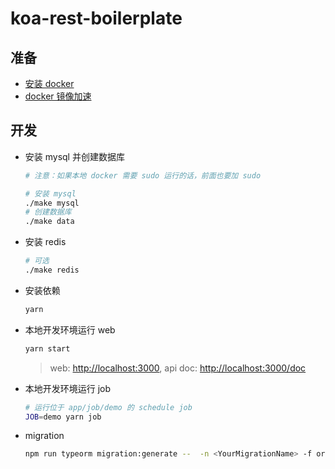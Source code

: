 # koa-rest-boilerplate

## 准备

- [安装 docker](https://docs.docker.com/docker-for-mac/install/)
- [docker 镜像加速](https://www.daocloud.io/mirror)


## 开发

- 安装 mysql 并创建数据库

    ```bash
    # 注意：如果本地 docker 需要 sudo 运行的话，前面也要加 sudo

    # 安装 mysql
    ./make mysql
    # 创建数据库
    ./make data
    ```

- 安装 redis

    ```bash
    # 可选
    ./make redis
    ```

- 安装依赖

    ```bash
    yarn
    ```

- 本地开发环境运行 web

    ```bash
    yarn start
    ```

    > web: [http://localhost:3000](http://localhost:3000), api doc: [http://localhost:3000/doc](http://localhost:3000/doc)

- 本地开发环境运行 job

    ```bash
    # 运行位于 app/job/demo 的 schedule job
    JOB=demo yarn job
    ```

- migration

    ```bash
    npm run typeorm migration:generate --  -n <YourMigrationName> -f ormconfig.js
    ```
